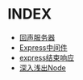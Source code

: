 # INDEX
- [回声服务器](./回声服务器/INDEX.md)
- [Express中间件](express/中间件.md)
- [express结束响应](express/结束响应.md)
- [深入浅出Node](深入浅出Node/INDEX.md)
